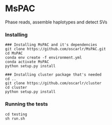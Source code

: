 # MsPAC
Phase reads, assemble haplotypes and detect SVs

### Installing
```
### Installing MsPAC and it's dependencies
git clone https://github.com/oscarlr/MsPAC.git
cd MsPAC
conda env create -f environment.yml 
conda activate MsPAC
python setup.py install

### Installing cluster package that's needed
cd ..
git clone https://github.com/oscarlr/cluster
cd cluster
python setup.py install
```

### Running the tests
```
cd testing
sh run.sh
```
